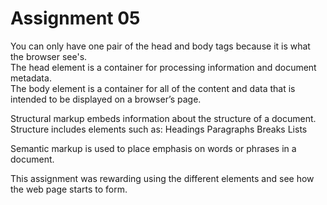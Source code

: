 # Assignment 05

<p>You can only have one pair of the head and body tags because it is what the browser see's. <br>
The head element is a container for processing information and document metadata.</br >
The body element is a container for all of the content and data that is intended to be displayed on a browser’s page.</p>


Structural markup embeds information about the structure of a document. Structure includes elements such as:
    Headings
    Paragraphs
    Breaks
    Lists

Semantic markup is used to place emphasis on words or phrases in a document.

This assignment was rewarding using the different elements and see
how the web page starts to form.
